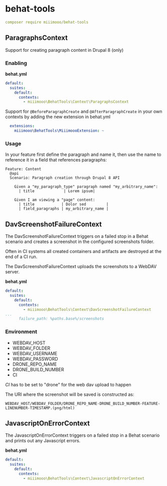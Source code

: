 # behat-tools

```yaml
composer require miiimooo/behat-tools
```

## ParagraphsContext
Support for creating paragraph content in Drupal 8 (only)
### Enabling
**behat.yml**

```yaml
default:
  suites:
    default:
      contexts:
        - miiimooo\BehatTools\Context\ParagraphsContext

```

Support for `@BeforeParagraphCreate` and `@AfterParagraphCreate` in your own contexts by adding the new extension in behat.yml
```yaml
  extensions:
    miiimooo\BehatTools\MiiimoooExtension: ~
``` 

### Usage
In your feature first define the paragraph and name it, then use the name to reference it in a field that references paragraphs:

```gherkin
Feature: Content
  @api
  Scenario: Paragraph creation through Drupal 8 API

    Given a "my_paragraph_type" paragraph named "my_arbitrary_name":
      | title             | Lorem ipsum|

    Given I am viewing a "page" content:
      | title            | Dolor sed         |
      | field_paragraphs | my_arbitrary_name |

```


## DavScreenshotFailureContext

The DavScreenshotFailureContext triggers on a failed stop in a Behat scenario and creates a screenshot in the configured screenshots folder.

Often in CI systems all created containers and artifacts are destroyed at the end of a CI run. 

The DavScreenshotFailureContext uploads the screenshots to a WebDAV server.


**behat.yml**

```yaml
default:
  suites:
    default:
      contexts:
        - miiimooo\BehatTools\Context\DavScreenshotFailureContext
...
      failure_path: %paths.base%/screenshots
```

### Environment
* WEBDAV_HOST
* WEBDAV_FOLDER
* WEBDAV_USERNAME
* WEBDAV_PASSWORD
* DRONE_REPO_NAME
* DRONE_BUILD_NUMBER
* CI

*CI* has to be set to "drone" for the web dav upload to happen

The URI where the screenshot will be saved is constructed as:
```
WEBDAV_HOST/WEBDAV_FOLDER/DRONE_REPO_NAME-DRONE_BUILD_NUMBER-FEATURE-LINENUMBER-TIMESTAMP.(png/html)
``` 

## JavascriptOnErrorContext

The JavascriptOnErrorContext triggers on a failed stop in a Behat scenario and prints out any Javascript errors.

**behat.yml**

```yaml
default:
  suites:
    default:
      contexts:
        - miiimooo\BehatTools\Context\JavascriptOnErrorContext
```
